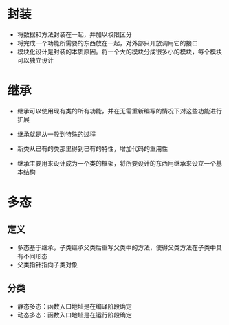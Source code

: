 # 封装

- 将数据和方法封装在一起，并加以权限区分
- 将完成一个功能所需要的东西放在一起，对外部只开放调用它的接口
- 模块化设计是封装的本质原因。将一个大的模块分成很多小的模块，每个模块可以独立设计

# 继承

- 继承可以使用现有类的所有功能，并在无需重新编写的情况下对这些功能进行扩展
- 继承就是从一般到特殊的过程

- 新类从已有的类那里得到已有的特性，增加代码的重用性
- 继承主要用来设计成为一个类的框架，将所要设计的东西用继承来设立一个基本结构

# 多态

## 定义

- 多态基于继承，子类继承父类后重写父类中的方法，使得父类方法在子类中具有不同形态
- 父类指针指向子类对象

## 分类

- 静态多态：函数入口地址是在编译阶段确定
- 动态多态：函数入口地址是在运行阶段确定

